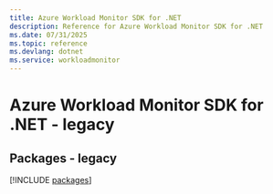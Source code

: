 ```yaml
---
title: Azure Workload Monitor SDK for .NET
description: Reference for Azure Workload Monitor SDK for .NET
ms.date: 07/31/2025
ms.topic: reference
ms.devlang: dotnet
ms.service: workloadmonitor
---
```

# Azure Workload Monitor SDK for .NET - legacy
## Packages - legacy
[!INCLUDE [packages](workload-monitor-index.md)]